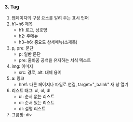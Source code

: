 ### 3. Tag
1. 웹페이지의 구성 요소를 알려 주는 표시 언어
2. h1~h6 제목
    - h1: 로고, 상호명
    - h2: 주메뉴
    - h3~h6: 중요도 상세메뉴(소제목)
3. p, pre: 문단
    - p: 일반 문단
    - pre: 줄바꿈 공백을 유지하는 서식 텍스트
4. img: 이미지
    - src: 경로, alt: 대체 용어
5. a: 링크
    - href: 다른 페이지나 파일로 연결, target="_balnk" 새 창 열기
6. 리스트 태그: ul, ol, dl
    - ul: 순서 없는 리스트
    - ol: 순서 있는 리스트
    - dl: 설명 리스트
 7. 그룹핑: div

 